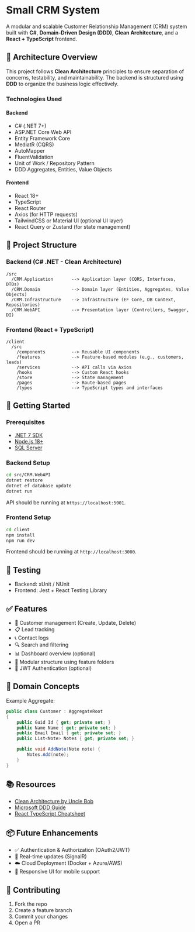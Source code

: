 # Small CRM System

A modular and scalable Customer Relationship Management (CRM) system built with **C#**, **Domain-Driven Design (DDD)**, **Clean Architecture**, and a **React + TypeScript** frontend.

## 🧱 Architecture Overview

This project follows **Clean Architecture** principles to ensure separation of concerns, testability, and maintainability. The backend is structured using **DDD** to organize the business logic effectively.

### Technologies Used

#### Backend

* C# (.NET 7+)
* ASP.NET Core Web API
* Entity Framework Core
* MediatR (CQRS)
* AutoMapper
* FluentValidation
* Unit of Work / Repository Pattern
* DDD Aggregates, Entities, Value Objects

#### Frontend

* React 18+
* TypeScript
* React Router
* Axios (for HTTP requests)
* TailwindCSS or Material UI (optional UI layer)
* React Query or Zustand (for state management)

## 📂 Project Structure

### Backend (C# .NET - Clean Architecture)

```
/src
  /CRM.Application       --> Application layer (CQRS, Interfaces, DTOs)
  /CRM.Domain            --> Domain layer (Entities, Aggregates, Value Objects)
  /CRM.Infrastructure    --> Infrastructure (EF Core, DB Context, Repositories)
  /CRM.WebAPI            --> Presentation layer (Controllers, Swagger, DI)
```

### Frontend (React + TypeScript)

```
/client
  /src
    /components          --> Reusable UI components
    /features            --> Feature-based modules (e.g., customers, leads)
    /services            --> API calls via Axios
    /hooks               --> Custom React hooks
    /store               --> State management
    /pages               --> Route-based pages
    /types               --> TypeScript types and interfaces
```

## 🔧 Getting Started

### Prerequisites

* [.NET 7 SDK](https://dotnet.microsoft.com/download)
* [Node.js 18+](https://nodejs.org/)
* [SQL Server](https://www.microsoft.com/en-us/sql-server)

### Backend Setup

```bash
cd src/CRM.WebAPI
dotnet restore
dotnet ef database update
dotnet run
```

API should be running at `https://localhost:5001`.

### Frontend Setup

```bash
cd client
npm install
npm run dev
```

Frontend should be running at `http://localhost:3000`.

## 🧪 Testing

* Backend: xUnit / NUnit
* Frontend: Jest + React Testing Library

## ✅ Features

* 👤 Customer management (Create, Update, Delete)
* 📋 Lead tracking
* 📞 Contact logs
* 🔍 Search and filtering
* 📊 Dashboard overview (optional)
* 🧩 Modular structure using feature folders
* 🔐 JWT Authentication (optional)

## 📌 Domain Concepts

Example Aggregate:

```csharp
public class Customer : AggregateRoot
{
    public Guid Id { get; private set; }
    public Name Name { get; private set; }
    public Email Email { get; private set; }
    public List<Note> Notes { get; private set; }

    public void AddNote(Note note) {
        Notes.Add(note);
    }
}
```

## 📚 Resources

* [Clean Architecture by Uncle Bob](https://8thlight.com/blog/uncle-bob/2012/08/13/the-clean-architecture.html)
* [Microsoft DDD Guide](https://docs.microsoft.com/en-us/azure/architecture/microservices/model/domain-analysis)
* [React TypeScript Cheatsheet](https://react-typescript-cheatsheet.netlify.app/)

## 📦 Future Enhancements

* ✅ Authentication & Authorization (OAuth2/JWT)
* 🔄 Real-time updates (SignalR)
* ☁️ Cloud Deployment (Docker + Azure/AWS)
* 📱 Responsive UI for mobile support

## 🤝 Contributing

1. Fork the repo
2. Create a feature branch
3. Commit your changes
4. Open a PR
